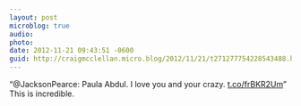 ```yaml
---
layout: post
microblog: true
audio: 
photo: 
date: 2012-11-21 09:43:51 -0600
guid: http://craigmcclellan.micro.blog/2012/11/21/t271277754228543488.html
---
```

“@JacksonPearce: Paula Abdul. I love you and your crazy. [t.co/frBKR2Um](http://t.co/frBKR2Um)” This is incredible.
